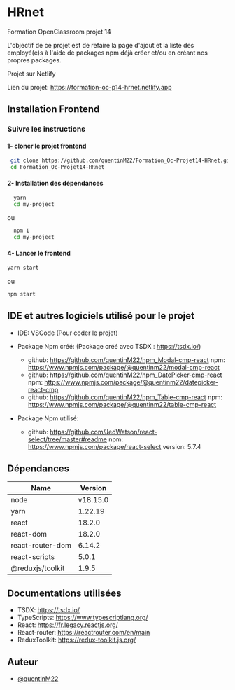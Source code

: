 # HRnet

 
Formation OpenClassroom projet 14

L'objectif de ce projet est de refaire la page d'ajout et la liste des employé(e)s à l'aide de packages npm déjà créer et/ou en créant nos propres packages.

Projet sur Netlify 

Lien du projet: https://formation-oc-p14-hrnet.netlify.app

## Installation Frontend

### Suivre les instructions 

#### 1- cloner le projet frontend

```bash
 git clone https://github.com/quentinM22/Formation_Oc-Projet14-HRnet.git
 cd Formation_Oc-Projet14-HRnet
```
#### 2- Installation des dépendances
```bash
  yarn
  cd my-project
```
ou

```bash
  npm i
  cd my-project
```

#### 4- Lancer le frontend
```bash
yarn start
```
ou

```bash
npm start
```
## IDE et autres logiciels utilisé pour le projet
* IDE: VSCode (Pour coder le projet)

* Package Npm créé:
    (Package créé avec TSDX : https://tsdx.io/)
    * github: https://github.com/quentinM22/npm_Modal-cmp-react 
        npm: https://www.npmjs.com/package/@quentinm22/modal-cmp-react  
    * github: https://github.com/quentinM22/npm_DatePicker-cmp-react 
        npm: https://www.npmjs.com/package/@quentinm22/datepicker-react-cmp 
    * github: https://github.com/quentinM22/npm_Table-cmp-react 
        npm: https://www.npmjs.com/package/@quentinm22/table-cmp-react

* Package Npm utilisé:
    * github: https://github.com/JedWatson/react-select/tree/master#readme 
        npm: https://www.npmjs.com/package/react-select
    version: 5.7.4

## Dépendances


| Name              | Version |  
| ----------------- | ------- |
| node              | v18.15.0|
| yarn               | 1.22.19  |
| react             | 18.2.0  |
| react-dom         | 18.2.0  |
| react-router-dom  | 6.14.2  |
| react-scripts     | 5.0.1   |
| @reduxjs/toolkit          | 1.9.5   |

## Documentations utilisées

* TSDX: https://tsdx.io/
* TypeScripts: https://www.typescriptlang.org/
* React: https://fr.legacy.reactjs.org/
* React-router: https://reactrouter.com/en/main
* ReduxToolkit: https://redux-toolkit.js.org/


## Auteur

- [@quentinM22](https://github.com/quentinM22/)
